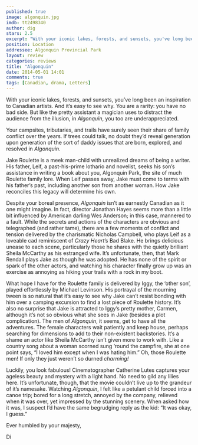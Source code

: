 ```yaml
---
published: true
image: algonquin.jpg
imdb: tt2498340
author: dig
stars: 2.5
excerpt: "With your iconic lakes, forests, and sunsets, you've long been an inspiration to Canadian artists. And it's easy to see why."
position: Location
addressee: Algonquin Provincial Park
layout: review
categories: reviews
title: "Algonquin"
date: 2014-05-01 14:01
comments: true
tags: [Canadian, drama, Letters]
---
```

<p>With your iconic lakes, forests, and sunsets, you&rsquo;ve long been an inspiration to Canadian artists. And it&rsquo;s easy to see why. You are a rarity: you have no bad side. But like the pretty assistant a magician uses to distract the audience from the illusion, in <em>Algonquin</em>, you too are underappreciated.</p>
<p>Your campsites, tributaries, and trails have surely seen their share of family conflict over the years. If trees could talk, no doubt they&rsquo;d reveal generation upon generation of the sort of daddy issues that are born, explored, and resolved in <em>Algonquin</em>.</p>
<p>Jake Roulette is a meek man-child with unrealized dreams of being a writer. His father, Leif, a past-his-prime lothario and novelist, seeks his son&rsquo;s assistance in writing a book about you, Algonquin Park, the site of much Roulette family lore. When Leif passes away, Jake must come to terms with his father&rsquo;s past, including another son from another woman. How Jake reconciles this legacy will determine his own.</p>
<p>Despite your boreal presence, <em>Algonquin</em> isn&rsquo;t as earnestly Canadian as it one might imagine. In fact, director Jonathan Hayes seems more than a little bit influenced by American darling Wes Anderson; in this case, mannered to a fault. While the secrets and actions of the characters are obvious and telegraphed (and rather tame), there are a few moments of conflict and tension delivered by the charismatic Nicholas Campbell, who plays Leif as a loveable cad reminiscent of <em>Crazy Heart</em>&rsquo;s Bad Blake. He brings delicious unease to each scene, particularly those he shares with the quietly brilliant Sheila McCarthy as his estranged wife. It&rsquo;s unfortunate, then, that Mark Rendall plays Jake as though he was adopted. He has none of the spirit or spark of the other actors, and watching his character finally grow up was an exercise as annoying as hiking your trails with a rock in my boot.</p>
<p>What hope I have for the Roulette family is delivered by Iggy, the &lsquo;other son&rsquo;, played effortlessly by Michael Levinson. His portrayal of the mourning tween is so natural that it&rsquo;s easy to see why Jake can&rsquo;t resist bonding with him over a camping excursion to find a lost piece of Roulette history. It&rsquo;s also no surprise that Jake is attracted to Iggy&rsquo;s pretty mother, Carmen, although it&rsquo;s not so obvious what she sees in Jake (besides a plot complication). The men of <em>Algonquin</em>, it seems, get to have all the adventures. The female characters wait patiently and keep house, perhaps searching for dimensions to add to their non-existent backstories. It&rsquo;s a shame an actor like Sheila McCarthy isn&rsquo;t given more to work with. Like a country song about a woman scorned sung &lsquo;round the campfire, she at one point says, &ldquo;I loved him except when I was hating him.&rdquo; Oh, those Roulette men! If only they just weren&rsquo;t so durned <em>charming!</em></p>
<p>Luckily, you look fabulous! Cinematographer Catherine Lutes captures your ageless beauty and mystery with a light hand. No need to gild any lilies here. It&rsquo;s unfortunate, though, that the movie couldn&rsquo;t live up to the grandeur of it&rsquo;s namesake. Watching <em>Algonquin</em>, I felt like a petulant child forced into a canoe trip; bored for a long stretch, annoyed by the company, relieved when it was over, yet impressed by the stunning scenery. When asked how it was, I suspect I&rsquo;d have the same begrudging reply as the kid: &ldquo;It was okay, I guess.&rdquo;</p>
<p>Ever humbled by your majesty,</p>
<p>Di</p>
